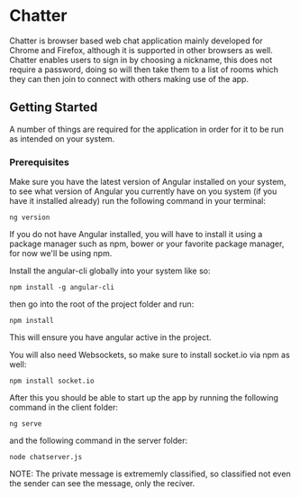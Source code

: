 # Chatter

Chatter is browser based web chat application mainly developed for Chrome and Firefox, although it is supported in other browsers as well. 
Chatter enables users to sign in by choosing a nickname, this does not require a password, doing so will then take them to a list of rooms which they can then join to connect with others making use of the app.

## Getting Started

A number of things are required for the application in order for it to be run as intended on your system.

### Prerequisites 

Make sure you have the latest version of Angular installed on your system, to see what version of Angular you currently have on you system (if you have it installed already) run the following command in your terminal:

```
ng version
```

If you do not have Angular installed, you will have to install it using a package manager such as npm, bower or your favorite package manager, for now we'll be using npm.

Install the angular-cli globally into your system like so:

```
npm install -g angular-cli
```

then go into the root of the project folder and run:

```
npm install
```
This will ensure you have angular active in the project.

You will also need Websockets, so make sure to install socket.io via npm as well:

```
npm install socket.io
```
After this you should be able to start up the app by running the following command in the client folder:

```
ng serve
```

and the following command in the server folder:

```
node chatserver.js
```

NOTE: The private message is extrememly classified, so classified not even the sender can see the message, only the reciver.

